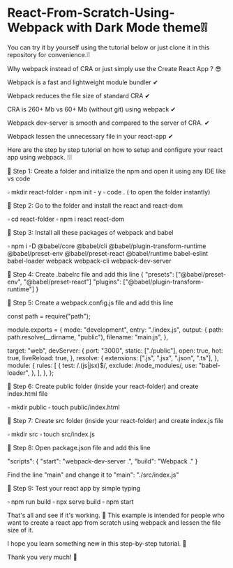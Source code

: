 # React-From-Scratch-Using-Webpack with Dark Mode theme❕❕

You can try it by yourself using the tutorial below or just clone it in this repository for convenience.❕❕

Why webpack instead of CRA or just simply use the Create React App ? 😎

Webpack is a fast and lightweight module bundler ✔

Webpack reduces the file size of standard CRA ✔

CRA is 260+ Mb vs 60+ Mb (without git) using webpack ✔

Webpack dev-server is smooth and compared to the server of CRA. ✔

Webpack lessen the unnecessary file in your react-app ✔

Here are the step by step tutorial on how to setup and configure your react app using webpack. ❕❕❕

🔸 Step 1: Create a folder and initialize the npm and open it using any IDE like vs code

▫ mkdir react-folder
▫ npm init - y
▫ code . ( to open the folder instantly)

🔸 Step 2: Go to the folder and install the react and react-dom

▫ cd react-folder
▫ npm i react react-dom

🔸 Step 3: Install all these packages of webpack and babel

▫ npm i -D @babel/core @babel/cli @babel/plugin-transform-runtime @babel/preset-env @babel/preset-react @babel/runtime babel-eslint babel-loader webpack webpack-cli webpack-dev-server

🔸 Step 4: Create .babelrc file and add this line
{
"presets": ["@babel/preset-env", "@babel/preset-react"]
"plugins": ["@babel/plugin-transform-runtime"]
}

🔸 Step 5: Create a webpack.config.js file and add this line

const path = require("path");

module.exports = {
mode: "development",
entry: "./index.js",
output: {
path: path.resolve(\_\_dirname, "public"),
filename: "main.js",
},

target: "web",
devServer: {
port: "3000",
static: ["./public"],
open: true,
hot: true,
liveReload: true,
},
resolve: {
extensions: [".js", ".jsx", ".json", ".ts"],
},
module: {
rules: [
{
test: /\.(js|jsx)$/,
exclude: /node_modules/,
use: "babel-loader",
},
],
},
};

🔸 Step 6: Create public folder (inside your react-folder) and create index.html file

▫ mkdir public
▫ touch public/index.html

🔸 Step 7: Create src folder (inside your react-folder) and create index.js file

▫ mkdir src
▫ touch src/index.js

🔸 Step 8: Open package.json file and add this line

"scripts": {
"start": "webpack-dev-server .",
"build": "Webpack ."
}

Find the line "main" and change it to
"main": "./src/index.js"

🔸 Step 9: Test your react app by simple typing

▫ npm run build
▫ npx serve build
▫ npm start

That's all and see if it's working. 🙏
This example is intended for people who want to create
a react app from scratch using webpack and lessen the file size of it.

I hope you learn something new in this step-by-step tutorial. 🤍

Thank you very much! 🤍
